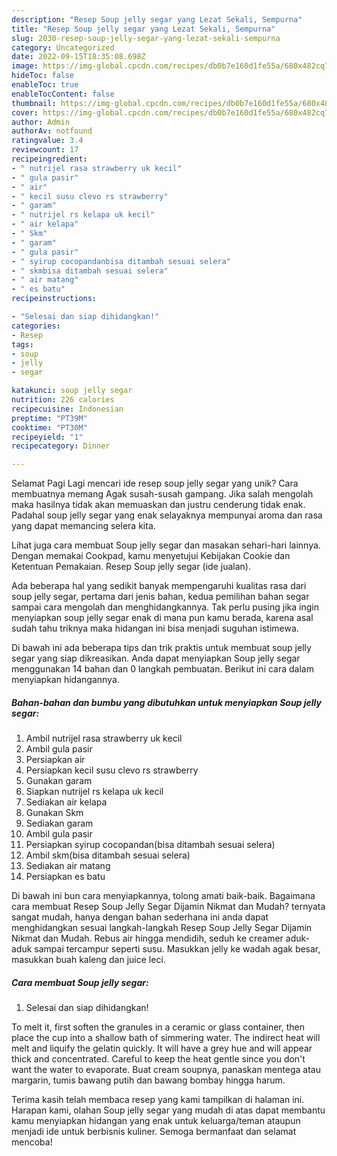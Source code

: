 ```yaml
---
description: "Resep Soup jelly segar yang Lezat Sekali, Sempurna"
title: "Resep Soup jelly segar yang Lezat Sekali, Sempurna"
slug: 2030-resep-soup-jelly-segar-yang-lezat-sekali-sempurna
category: Uncategorized
date: 2022-09-15T18:35:08.698Z
image: https://img-global.cpcdn.com/recipes/db0b7e160d1fe55a/680x482cq70/soup-jelly-segar-foto-resep-utama.jpg
hideToc: false
enableToc: true
enableTocContent: false
thumbnail: https://img-global.cpcdn.com/recipes/db0b7e160d1fe55a/680x482cq70/soup-jelly-segar-foto-resep-utama.jpg
cover: https://img-global.cpcdn.com/recipes/db0b7e160d1fe55a/680x482cq70/soup-jelly-segar-foto-resep-utama.jpg
author: Admin
authorAv: notfound
ratingvalue: 3.4
reviewcount: 17
recipeingredient:
- " nutrijel rasa strawberry uk kecil"
- " gula pasir"
- " air"
- " kecil susu clevo rs strawberry"
- " garam"
- " nutrijel rs kelapa uk kecil"
- " air kelapa"
- " Skm"
- " garam"
- " gula pasir"
- " syirup cocopandanbisa ditambah sesuai selera"
- " skmbisa ditambah sesuai selera"
- " air matang"
- " es batu"
recipeinstructions:

- "Selesai dan siap dihidangkan!"
categories:
- Resep
tags:
- soup
- jelly
- segar

katakunci: soup jelly segar 
nutrition: 226 calories
recipecuisine: Indonesian
preptime: "PT39M"
cooktime: "PT30M"
recipeyield: "1"
recipecategory: Dinner

---
```



Selamat Pagi Lagi mencari ide resep soup jelly segar yang unik? Cara membuatnya memang Agak susah-susah gampang. Jika salah mengolah maka hasilnya tidak akan memuaskan dan justru cenderung tidak enak. Padahal soup jelly segar yang enak selayaknya mempunyai aroma dan rasa yang dapat memancing selera kita.


Lihat juga cara membuat Soup jelly segar dan masakan sehari-hari lainnya. Dengan memakai Cookpad, kamu menyetujui Kebijakan Cookie dan Ketentuan Pemakaian. Resep Soup jelly segar (ide jualan).

Ada beberapa hal yang sedikit banyak mempengaruhi kualitas rasa dari soup jelly segar, pertama dari jenis bahan, kedua pemilihan bahan segar sampai cara mengolah dan menghidangkannya. Tak perlu pusing jika ingin menyiapkan soup jelly segar enak di mana pun kamu berada, karena asal sudah tahu triknya maka hidangan ini bisa menjadi suguhan istimewa.


Di bawah ini ada beberapa tips dan trik praktis untuk membuat soup jelly segar yang siap dikreasikan. Anda dapat menyiapkan Soup jelly segar menggunakan 14 bahan dan 0 langkah pembuatan. Berikut ini cara dalam menyiapkan hidangannya.

<!--inarticleads1-->

##### Bahan-bahan dan bumbu yang dibutuhkan untuk menyiapkan Soup jelly segar:

1. Ambil  nutrijel rasa strawberry uk kecil
1. Ambil  gula pasir
1. Persiapkan  air
1. Persiapkan  kecil susu clevo rs strawberry
1. Gunakan  garam
1. Siapkan  nutrijel rs kelapa uk kecil
1. Sediakan  air kelapa
1. Gunakan  Skm
1. Sediakan  garam
1. Ambil  gula pasir
1. Persiapkan  syirup cocopandan(bisa ditambah sesuai selera)
1. Ambil  skm(bisa ditambah sesuai selera)
1. Sediakan  air matang
1. Persiapkan  es batu


Di bawah ini bun cara menyiapkannya, tolong amati baik-baik. Bagaimana cara membuat Resep Soup Jelly Segar Dijamin Nikmat dan Mudah? ternyata sangat mudah, hanya dengan bahan sederhana ini anda dapat menghidangkan sesuai langkah-langkah Resep Soup Jelly Segar Dijamin Nikmat dan Mudah. Rebus air hingga mendidih, seduh ke creamer aduk-aduk sampai tercampur seperti susu. Masukkan jelly ke wadah agak besar, masukkan buah kaleng dan juice leci. 

<!--inarticleads2-->

##### Cara membuat Soup jelly segar:


1. Selesai dan siap dihidangkan!

To melt it, first soften the granules in a ceramic or glass container, then place the cup into a shallow bath of simmering water. The indirect heat will melt and liquify the gelatin quickly. It will have a grey hue and will appear thick and concentrated. Careful to keep the heat gentle since you don&#39;t want the water to evaporate. Buat cream soupnya, panaskan mentega atau margarin, tumis bawang putih dan bawang bombay hingga harum. 

Terima kasih telah membaca resep yang kami tampilkan di halaman ini. Harapan kami, olahan Soup jelly segar yang mudah di atas dapat membantu kamu menyiapkan hidangan yang enak untuk keluarga/teman ataupun menjadi ide untuk berbisnis kuliner. Semoga bermanfaat dan selamat mencoba!
